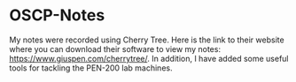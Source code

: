 # OSCP-Notes
My notes were recorded using Cherry Tree. Here is the link to their website where you can download their software to view my notes: https://www.giuspen.com/cherrytree/.
In addition, I have added some useful tools for tackling the PEN-200 lab machines.
